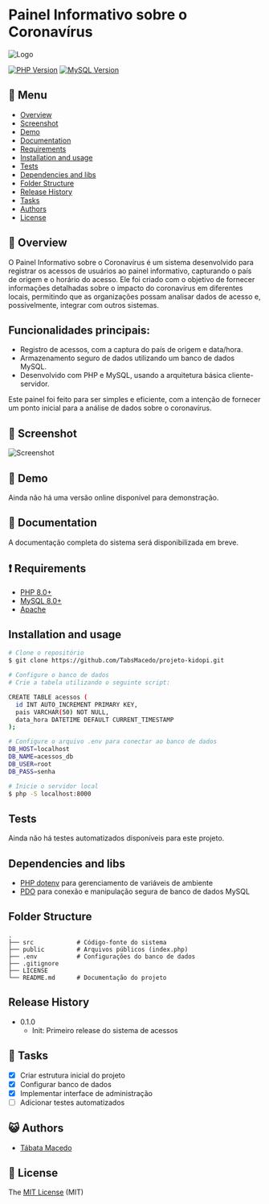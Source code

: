# Painel Informativo sobre o Coronavírus

![Logo](https://www.skyhub.bio/wp-content/uploads/2021/09/kidopi.png)

[![PHP Version](https://img.shields.io/badge/PHP-8.0%2B-blue)](https://www.php.net/) [![MySQL Version](https://img.shields.io/badge/MySQL-8.0-orange)](https://dev.mysql.com/downloads/)

## :bookmark_tabs: Menu
* [Overview](#scroll-overview)
* [Screenshot](#rice_scene-screenshot)
* [Demo](#dvd-demo)
* [Documentation](#blue_book-documentation)
* [Requirements](#heavy_exclamation_mark-requirements)
* [Installation and usage](#installation-and-usage)
* [Tests](#tests)
* [Dependencies and libs](#dependencies-and-libs)
* [Folder Structure](#folder-structure)
* [Release History](#release-history)
* [Tasks](#bell-tasks)
* [Authors](#smiley_cat-authors)
* [License](#memo-license)

## :scroll: Overview
O Painel Informativo sobre o Coronavírus é um sistema desenvolvido para registrar os acessos de usuários ao painel informativo, capturando o país de origem e o horário do acesso. Ele foi criado com o objetivo de fornecer informações detalhadas sobre o impacto do coronavírus em diferentes locais, permitindo que as organizações possam analisar dados de acesso e, possivelmente, integrar com outros sistemas.

## Funcionalidades principais:
 - Registro de acessos, com a captura do país de origem e data/hora.
 - Armazenamento seguro de dados utilizando um banco de dados MySQL.
 - Desenvolvido com PHP e MySQL, usando a arquitetura básica cliente-servidor.

Este painel foi feito para ser simples e eficiente, com a intenção de fornecer um ponto inicial para a análise de dados sobre o coronavírus.

## :rice_scene: Screenshot
![Screenshot](https://github.com/user-attachments/assets/f773c85c-463e-4328-92d8-0832931d98d4)

## :dvd: Demo
Ainda não há uma versão online disponível para demonstração.

## :blue_book: Documentation
A documentação completa do sistema será disponibilizada em breve.

## :heavy_exclamation_mark: Requirements
* [PHP 8.0+](https://www.php.net/)
* [MySQL 8.0+](https://dev.mysql.com/downloads/)
* [Apache](https://httpd.apache.org/download.cgi) 

## Installation and usage
```bash
# Clone o repositório
$ git clone https://github.com/TabsMacedo/projeto-kidopi.git

# Configure o banco de dados
# Crie a tabela utilizando o seguinte script:

CREATE TABLE acessos (
  id INT AUTO_INCREMENT PRIMARY KEY,
  pais VARCHAR(50) NOT NULL,
  data_hora DATETIME DEFAULT CURRENT_TIMESTAMP
);

# Configure o arquivo .env para conectar ao banco de dados
DB_HOST=localhost
DB_NAME=acessos_db
DB_USER=root
DB_PASS=senha

# Inicie o servidor local
$ php -S localhost:8000
```

## Tests
Ainda não há testes automatizados disponíveis para este projeto.

## Dependencies and libs
- [PHP dotenv](https://github.com/vlucas/phpdotenv) para gerenciamento de variáveis de ambiente
- [PDO](https://www.php.net/manual/pt_BR/book.pdo.php) para conexão e manipulação segura de banco de dados MySQL


## Folder Structure
```
.
├── src            # Código-fonte do sistema
├── public         # Arquivos públicos (index.php)
├── .env           # Configurações do banco de dados
├── .gitignore     
├── LICENSE        
└── README.md      # Documentação do projeto
```

## Release History
- 0.1.0
  - Init: Primeiro release do sistema de acessos

## :bell: Tasks
- [x] Criar estrutura inicial do projeto
- [x] Configurar banco de dados
- [x] Implementar interface de administração
- [ ] Adicionar testes automatizados

## :smiley_cat: Authors
- [Tábata Macedo](https://github.com/tabatamacedo)

## :memo: License
The [MIT License](LICENSE) (MIT)
